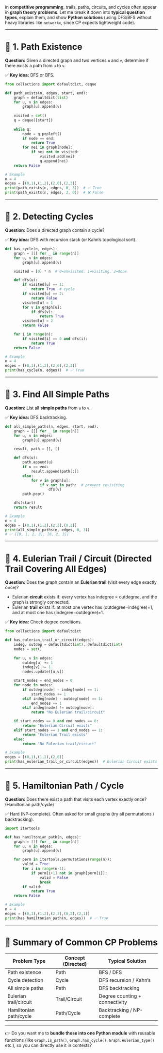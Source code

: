  in **competitive programming**, trails, paths, circuits, and cycles often appear in **graph theory problems**. Let me break it down into **typical question types**, explain them, and show **Python solutions** (using DFS/BFS without heavy libraries like `networkx`, since CP expects lightweight code).

---

# 🔹 1. Path Existence

**Question:**
Given a directed graph and two vertices `u` and `v`, determine if there exists a path from `u` to `v`.

✅ **Key idea:** DFS or BFS.

```python
from collections import defaultdict, deque

def path_exists(n, edges, start, end):
    graph = defaultdict(list)
    for u, v in edges:
        graph[u].append(v)
    
    visited = set()
    q = deque([start])
    
    while q:
        node = q.popleft()
        if node == end:
            return True
        for nei in graph[node]:
            if nei not in visited:
                visited.add(nei)
                q.append(nei)
    return False

# Example
n = 4
edges = [(0,1),(1,2),(2,0),(2,3)]
print(path_exists(n, edges, 0, 3))  # ✅ True
print(path_exists(n, edges, 3, 0))  # ❌ False
```

---

# 🔹 2. Detecting Cycles

**Question:**
Does a directed graph contain a cycle?

✅ **Key idea:** DFS with recursion stack (or Kahn’s topological sort).

```python
def has_cycle(n, edges):
    graph = [[] for _ in range(n)]
    for u, v in edges:
        graph[u].append(v)

    visited = [0] * n  # 0=unvisited, 1=visiting, 2=done

    def dfs(u):
        if visited[u] == 1:
            return True  # cycle
        if visited[u] == 2:
            return False
        visited[u] = 1
        for v in graph[u]:
            if dfs(v):
                return True
        visited[u] = 2
        return False

    for i in range(n):
        if visited[i] == 0 and dfs(i):
            return True
    return False

# Example
n = 4
edges = [(0,1),(1,2),(2,0),(2,3)]
print(has_cycle(n, edges))  # ✅ True
```

---

# 🔹 3. Find All Simple Paths

**Question:**
List all **simple paths** from `u` to `v`.

✅ **Key idea:** DFS backtracking.

```python
def all_simple_paths(n, edges, start, end):
    graph = [[] for _ in range(n)]
    for u, v in edges:
        graph[u].append(v)

    result, path = [], []

    def dfs(u):
        path.append(u)
        if u == end:
            result.append(path[:])
        else:
            for v in graph[u]:
                if v not in path:  # prevent revisiting
                    dfs(v)
        path.pop()

    dfs(start)
    return result

# Example
n = 4
edges = [(0,1),(1,2),(2,3),(0,2)]
print(all_simple_paths(n, edges, 0, 3))
# ✅ [[0, 1, 2, 3], [0, 2, 3]]
```

---

# 🔹 4. Eulerian Trail / Circuit (Directed Trail Covering All Edges)

**Question:**
Does the graph contain an **Eulerian trail** (visit every edge exactly once)?

* Eulerian **circuit** exists if: every vertex has indegree = outdegree, and the graph is strongly connected.
* Eulerian **trail** exists if: at most one vertex has (outdegree−indegree)=1, and at most one has (indegree−outdegree)=1.

✅ **Key idea:** Check degree conditions.

```python
from collections import defaultdict

def has_eulerian_trail_or_circuit(edges):
    indeg, outdeg = defaultdict(int), defaultdict(int)
    nodes = set()
    
    for u, v in edges:
        outdeg[u] += 1
        indeg[v] += 1
        nodes.update([u,v])

    start_nodes = end_nodes = 0
    for node in nodes:
        if outdeg[node] - indeg[node] == 1:
            start_nodes += 1
        elif indeg[node] - outdeg[node] == 1:
            end_nodes += 1
        elif indeg[node] != outdeg[node]:
            return "No Eulerian trail/circuit"

    if start_nodes == 0 and end_nodes == 0:
        return "Eulerian Circuit exists"
    elif start_nodes == 1 and end_nodes == 1:
        return "Eulerian Trail exists"
    else:
        return "No Eulerian trail/circuit"

# Example
edges = [(0,1),(1,2),(2,0)]
print(has_eulerian_trail_or_circuit(edges))  # Eulerian Circuit exists
```

---

# 🔹 5. Hamiltonian Path / Cycle

**Question:**
Does there exist a path that visits each vertex exactly once? (Hamiltonian path/cycle)

✅ Hard (NP-complete). Often asked for small graphs (try all permutations / backtracking).

```python
import itertools

def has_hamiltonian_path(n, edges):
    graph = [[] for _ in range(n)]
    for u, v in edges:
        graph[u].append(v)

    for perm in itertools.permutations(range(n)):
        valid = True
        for i in range(n-1):
            if perm[i+1] not in graph[perm[i]]:
                valid = False
                break
        if valid:
            return True
    return False

# Example
n = 4
edges = [(0,1),(1,2),(2,3),(0,2),(2,1)]
print(has_hamiltonian_path(n, edges))  # ✅ True
```

---

# 🔹 Summary of Common CP Problems

| Problem Type           | Concept (Directed) | Typical Solution               |
| ---------------------- | ------------------ | ------------------------------ |
| Path existence         | Path               | BFS / DFS                      |
| Cycle detection        | Cycle              | DFS recursion / Kahn’s         |
| All simple paths       | Path               | DFS backtracking               |
| Eulerian trail/circuit | Trail/Circuit      | Degree counting + connectivity |
| Hamiltonian path/cycle | Path/Cycle         | Backtracking / NP-complete     |

---

👉 Do you want me to **bundle these into one Python module** with reusable functions (like `Graph.is_path()`, `Graph.has_cycle()`, `Graph.eulerian_type()` etc.), so you can directly use it in contests?
